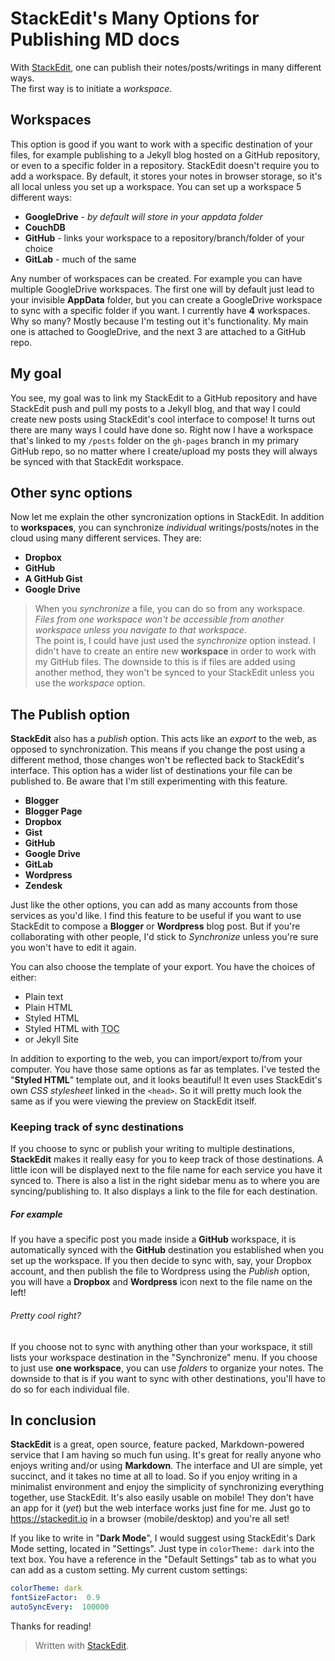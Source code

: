 # StackEdit's Many Options for Publishing MD docs

With [StackEdit](https://stackedit.io), one can publish their notes/posts/writings in many different ways.  
The first way is to initiate a *workspace*.  

## Workspaces
This option is good if you want to work with a specific destination of your files, for example publishing to a Jekyll blog hosted on a GitHub repository, or even to a specific folder in a repository.
StackEdit doesn't require you to add a workspace.  By default, it stores your notes in browser storage, so it's all local unless you set up a workspace.
You can set up a workspace 5 different ways:
* **GoogleDrive** - *by default will store in your appdata folder*
* **CouchDB**
* **GitHub** - links your workspace to a repository/branch/folder of your choice
* **GitLab** - much of the same

Any number of workspaces can be created.  For example you can have multiple GoogleDrive workspaces.  The first one will by default just lead to your invisible **AppData** folder, but you can create a GoogleDrive workspace to sync with a specific folder if you want.
I currently have **4** workspaces.  Why so many?  Mostly because I'm testing out it's functionality.  My main one is attached to GoogleDrive, and the next 3 are attached to a GitHub repo.
## My goal
You see, my goal was to link my StackEdit to a GitHub repository and have StackEdit push and pull my posts to a Jekyll blog, and that way I could create new posts using StackEdit's cool interface to compose!
It turns out there are many ways I could have done so.
Right now I have a workspace that's linked to my `/posts` folder on the `gh-pages` branch in my primary GitHub repo, so no matter where I create/upload my posts they will always be synced with that StackEdit workspace.
## Other sync options
Now let me explain the other syncronization options in StackEdit.
In addition to **workspaces**, you can synchronize *individual* writings/posts/notes in the cloud using many different services.  They are:
* **Dropbox**
* **GitHub**
* **A GitHub Gist**
*  **Google Drive**

>When you *synchronize* a file, you can do so from any workspace.  *Files from one workspace won't be accessible from another workspace unless you navigate to that workspace*.  
The point is, I could have just used the *synchronize* option instead.  I didn't have to create an entire new **workspace** in order to work with my GitHub files.  The downside to this is if files are added using another method, they won't be synced to your StackEdit unless you use the *workspace* option.

## The Publish option
**StackEdit** also has a *publish* option.  This acts like an *export* to the web, as opposed to synchronization.  This means if you change the post using a different method, those changes won't be reflected back to StackEdit's interface.  This option has a wider list of destinations your file can be published to.  Be aware that I'm still experimenting with this feature.
* **Blogger**
*  **Blogger Page**
*  **Dropbox**
*  **Gist**
*  **GitHub**
*  **Google Drive**
*  **GitLab**
* **Wordpress**
* **Zendesk**

Just like the other options, you can add as many accounts from those services as you'd like.
I find this feature to be useful if you want to use StackEdit to compose a **Blogger** or **Wordpress** blog post.  But if you're collaborating with other people, I'd stick to *Synchronize* unless you're sure you won't have to edit it again.

You can also choose the template of your export.  You have the choices of either:
* Plain text
* Plain HTML
* Styled HTML
* Styled HTML with <abbr title="Table of Contents">TOC</abbr>
* or Jekyll Site

In addition to exporting to the web, you can import/export to/from your computer.  You have those same options as far as templates.
I've tested the "**Styled HTML**" template out, and it looks beautiful!  It even uses StackEdit's own *CSS stylesheet* linked in the `<head>`.  So it will pretty much look the same as if you were viewing the preview on StackEdit itself.

### Keeping track of sync destinations
If you choose to sync or publish your writing to multiple destinations, **StackEdit** makes it really easy for you to keep track of those destinations.  A little icon will be displayed next to the file name for each service you have it synced to.  There is also a list in the right sidebar menu as to where you are syncing/publishing to.  It also displays a link to the file for each destination.
##### For example
If you have a specific post you made inside a **GitHub** workspace, it is automatically synced with the **GitHub** destination you established when you set up the workspace.  If you then decide to sync with, say, your Dropbox account, and then publish the file to Wordpress using the *Publish* option, you will have a **Dropbox** and **Wordpress** icon next to the file name on the left!  

###### Pretty cool right?



If you choose not to sync with anything other than your workspace, it still lists your workspace destination in the "Synchronize" menu.
If you choose to just use **one workspace**, you can use *folders* to organize your notes.  The downside to that is if you want to sync with other destinations, you'll have to do so for each individual file.

## In conclusion
**StackEdit** is a great, open source, feature packed, Markdown-powered service that I am having so much fun using.  It's great for really anyone who enjoys writing and/or using **Markdown**.  The interface and UI are simple, yet succinct, and it takes no time at all to load.  So if you enjoy writing in a minimalist environment and enjoy the simplicity of synchronizing everything together, use StackEdit.  It's also easily usable on mobile!  They don't have an app for it (*yet*) but the web interface works just fine for me.  Just go to https://stackedit.io in a browser (mobile/desktop) and you're all set!

If you like to write in "**Dark Mode**", I would suggest using StackEdit's Dark Mode setting, located in "Settings".
Just type in `colorTheme: dark` into the text box.  You have a reference in the "Default Settings" tab as to what you can add as a custom setting. My current custom settings:
```yaml
colorTheme: dark  
fontSizeFactor:  0.9  
autoSyncEvery:  100000
```

Thanks for reading!

> Written with [StackEdit](https://stackedit.io/).
<!--stackedit_data:
eyJwcm9wZXJ0aWVzIjoidGl0bGU6IFdvcmtzcGFjZXMgdnMgU3
luY3Jvbml6ZSB2cyBQdWJsaXNoIGluIFN0YWNrRWRpdFxuYXV0
aG9yOiBDYXJsIENhcG9kaWNlXG50YWdzOiAnc3RhY2tlZGl0LG
1hcmtkb3duLHB1Ymxpc2hpbmcsYmxvZ2dpbmcsd2Vic2l0ZXMs
c3luYydcbmNhdGVnb3JpZXM6ICdTdGFja2VkaXQsd2ViZGV2LG
ludGVncmF0aW9uJ1xuZGF0ZTogJzIwMjAtMDktMDQnXG4iLCJk
aXNjdXNzaW9ucyI6eyJzWk4xbVprcThxa1BYaklWIjp7InN0YX
J0IjoxNDg3LCJlbmQiOjE1NDEsInRleHQiOiJJdCB0dXJucyBv
dXQgdGhlcmUgYXJlIG1hbnkgd2F5cyBJIGNvdWxkIGhhdmUgZG
9uZSBzby4ifX0sImNvbW1lbnRzIjp7IklHNUdOYU5UYUpHWGhI
cjYiOnsiZGlzY3Vzc2lvbklkIjoic1pOMW1aa3E4cWtQWGpJVi
IsInN1YiI6ImdoOjY5NjczNjQwIiwidGV4dCI6ImNvdWxkIGJl
IGRlbGV0ZWQiLCJjcmVhdGVkIjoxNTk5MjU4NDU5OTY0fX0sIm
hpc3RvcnkiOls0NjgzMzUyMTksLTIwMzQ4MTM2MV19
-->